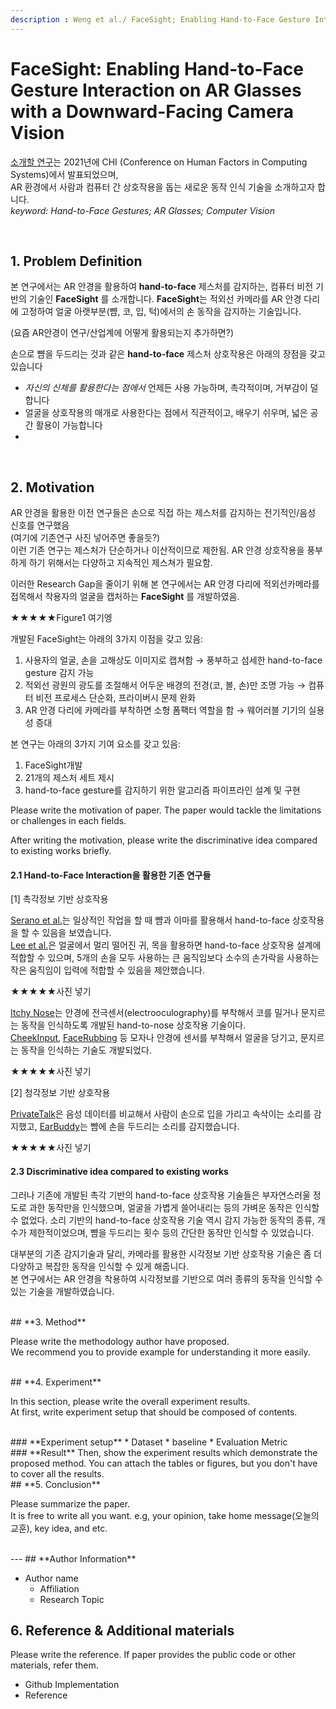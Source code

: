 ```yaml
---
description : Weng et al./ FaceSight; Enabling Hand-to-Face Gesture Interaction on AR Glasses with a Downward-Facing Camera Vision / Proceedings of the 2021 CHI Conference on Human Factors in Computing Systems
---
```


# **FaceSight: Enabling Hand-to-Face Gesture Interaction on AR Glasses with a Downward-Facing Camera Vision** 

[소개할 연구](https://doi.org/10.1145/3411764.3445484)는 2021년에 CHI (Conference on Human Factors in Computing Systems)에서 발표되었으며,  
AR 환경에서 사람과 컴퓨터 간 상호작용을 돕는 새로운 동작 인식 기술을 소개하고자 합니다.  
_keyword: Hand-to-Face Gestures; AR Glasses; Computer Vision_

<br>

## **1. Problem Definition**  

본 연구에서는 AR 안경을 활용하여 **hand-to-face** 제스처를 감지하는, 컴퓨터 비전 기반의 기술인 **FaceSight** 를 소개합니다.
**FaceSight**는 적외선 카메라를 AR 안경 다리에 고정하여 얼굴 아랫부분(뺨, 코, 입, 턱)에서의 손 동작을 감지하는 기술입니다.

(요즘 AR안경이 연구/산업계에 어떻게 활용되는지 추가하면?)

손으로 뺨을 두드리는 것과 같은 **hand-to-face** 제스처 상호작용은 아래의 장점을 갖고 있습니다
- _자신의 신체를 활용한다는 점에서_ 언제든 사용 가능하며, 촉각적이며, 거부감이 덜합니다
- 얼굴을 상호작용의 매개로 사용한다는 점에서 직관적이고, 배우기 쉬우며, 넓은 공간 활용이 가능합니다
- 

<br>

## **2. Motivation**  

AR 안경을 활용한 이전 연구들은 손으로 직접 하는 제스처를 감지하는 전기적인/음성 신호를 연구했음  
(여기에 기존연구 사진 넣어주면 좋을듯?)  
이런 기존 연구는 제스처가 단순하거나 이산적이므로 제한됨. AR 안경 상호작용을 풍부하게 하기 위해서는 다양하고 지속적인 제스쳐가 필요함.

이러한 Research Gap을 줄이기 위해 본 연구에서는 AR 안경 다리에 적외선카메라를 접목해서 착용자의 얼굴을 캡처하는 **FaceSight** 를 개발하였음.  

★★★★★Figure1 여기엥

개발된 FaceSight는 아래의 3가지 이점을 갖고 있음:
 1) 사용자의 얼굴, 손을 고해상도 이미지로 캡쳐함 → 풍부하고 섬세한 hand-to-face gesture 감지 가능
 2) 적외선 광원의 광도를 조절해서 어두운 배경의 전경(코, 볼, 손)만 조명 가능 → 컴퓨터 비전 프로세스 단순화, 프라이버시 문제 완화
 3) AR 안경 다리에 카메라를 부착하면 소형 폼팩터 역할을 함 → 웨어러블 기기의 실용성 증대

본 연구는 아래의 3가지 기여 요소를 갖고 있음:
 1) FaceSight개발
 2) 21개의 제스처 세트 제시
 3) hand-to-face gesture를 감지하기 위한 알고리즘 파이프라인 설계 및 구현

Please write the motivation of paper. The paper would tackle the limitations or challenges in each fields.

After writing the motivation, please write the discriminative idea compared to existing works briefly.

#### 2.1 Hand-to-Face Interaction을 활용한 기존 연구들  

[1] 촉각정보 기반 상호작용

[Serano et al.](https://doi.org/10.1145/2556288.2556984)는 일상적인 작업을 할 때 뺨과 이마를 활용해서 hand-to-face 상호작용을 할 수 있음을 보였습니다.  
[Lee et al.](https://doi.org/10.1145/3242587.3242642)은 얼굴에서 멀리 떨어진 귀, 목을 활용하면 hand-to-face 상호작용 설계에 적합할 수 있으며, 5개의 손을 모두 사용하는 큰 움직임보다 소수의 손가락을 사용하는 작은 움직임이 입력에 적합할 수 있음을 제안했습니다.

★★★★★사진 넣기

[Itchy Nose](https://doi.org/10.1145/3242587.3242642)는 안경에 전극센서(electrooculography)를 부착해서 코를 밀거나 문지르는 동작을 인식하도록 개발된 hand-to-nose 상호작용 기술이다.  
[CheekInput](https://doi.org/10.1145/3139131.3139146), [FaceRubbing](https://doi.org/10.1145/3174910.3174924) 등 모자나 안경에 센서를 부착해서 얼굴을 당기고, 문지르는 동작을 인식하는 기술도 개발되었다.

★★★★★사진 넣기

[2] 청각정보 기반 상호작용

[PrivateTalk](https://doi.org/10.1145/3332165.3347950)은 음성 데이터를 비교해서 사람이 손으로 입을 가리고 속삭이는 소리를 감지했고, [EarBuddy](https://doi.org/10.1145/3313831.3376836)는 뺨에 손을 두드리는 소리를 감지했습니다.

★★★★★사진 넣기

#### 2.3 Discriminative idea compared to existing works  
그러나 기존에 개발된 촉각 기반의 hand-to-face 상호작용 기술들은 부자연스러울 정도로 과한 동작만을 인식했으며, 얼굴을 가볍게 쓸어내리는 등의 가벼운 동작은 인식할 수 없었다. 소리 기반의 hand-to-face 상호작용 기술 역시 감지 가능한 동작의 종류, 개수가 제한적이었으며, 뺨을 두드리는 횟수 등의 간단한 동작만 인식할 수 있었습니다.

대부분의 기존 감지기술과 달리, 카메라를 활용한 시각정보 기반 상호작용 기술은 좀 더 다양하고 복잡한 동작을 인식할 수 있게 해줍니다.  
본 연구에서는 AR 안경을 착용하여 시각정보를 기반으로 여러 종류의 동작을 인식할 수 있는 기술을 개발하였습니다.


<br>
## **3. Method**  

Please write the methodology author have proposed.  
We recommend you to provide example for understanding it more easily.  

<br>
## **4. Experiment**  

In this section, please write the overall experiment results.  
At first, write experiment setup that should be composed of contents.  

<br>
### **Experiment setup**  
* Dataset  
* baseline  
* Evaluation Metric  

<br>
### **Result**  
Then, show the experiment results which demonstrate the proposed method.  
You can attach the tables or figures, but you don't have to cover all the results.  
  


<br>
## **5. Conclusion**  

Please summarize the paper.  
It is free to write all you want. e.g, your opinion, take home message(오늘의 교훈), key idea, and etc.

<br>
---  
## **Author Information**  

* Author name  
    * Affiliation  
    * Research Topic

## **6. Reference & Additional materials**  

Please write the reference. If paper provides the public code or other materials, refer them.  

* Github Implementation  
* Reference  


